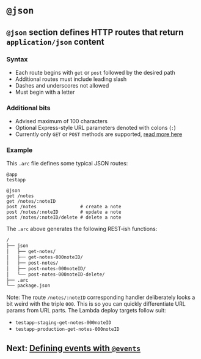 # `@json`

## `@json` section defines HTTP routes that return `application/json` content

### Syntax
- Each route begins with `get` or `post` followed by the desired path
- Additional routes must include leading slash
- Dashes and underscores not allowed
- Must begin with a letter

### Additional bits
- Advised maximum of 100 characters
- Optional Express-style URL parameters denoted with colons (`:`)
- Currently only `GET` or `POST` methods are supported, [read more here](/intro/limits)

### Example

This `.arc` file defines some typical JSON routes:

```arc
@app
testapp

@json
get /notes          
get /notes/:noteID
post /notes                # create a note
post /notes/:noteID        # update a note
post /notes/:noteID/delete # delete a note
```

The `.arc` above generates the following REST-ish functions:

```bash
/
├── json
│   ├── get-notes/
│   ├── get-notes-000noteID/
│   ├── post-notes/
│   ├── post-notes-000noteID/
│   └── post-notes-000noteID-delete/
├── .arc
└── package.json
```

Note: The route `/notes/:noteID` corresponding handler deliberately looks a bit weird with the triple `000`. This is so you can quickly differentiate URL params from URL parts. The Lambda deploy targets follow suit:

- `testapp-staging-get-notes-000noteID`
- `testapp-production-get-notes-000noteID`

## Next: [Defining events with `@events`](/reference/events)
